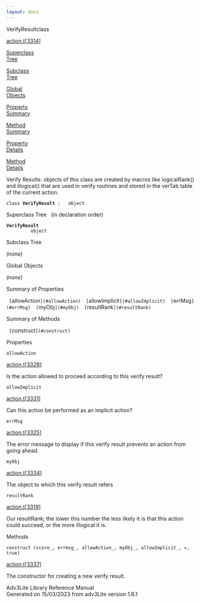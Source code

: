 ```yaml
---
layout: docs
---
```

<span class="title">VerifyResult</span><span class="type">class</span>

[action.t](../file/action.t.html)\[[3314](../source/action.t.html#3314)\]

[Superclass  
Tree](#_SuperClassTree_)

[Subclass  
Tree](#_SubClassTree_)

[Global  
Objects](#_ObjectSummary_)

[Property  
Summary](#_PropSummary_)

[Method  
Summary](#_MethodSummary_)

[Property  
Details](#_Properties_)

[Method  
Details](#_Methods_)



Verify Results: objects of this class are created by macros like
logicalRank() and illogical() that are used in verify routines and
stored in the verTab table of the current action.

`class `**`VerifyResult`**` :   object`



<span id="_SuperClassTree_"></span>



<span class="hdln">Superclass Tree</span>   (in declaration order)



**`VerifyResult`**  
`         object`  
<span id="_SubClassTree_"></span>



<span class="hdln">Subclass Tree</span>  



*(none)* <span id="_ObjectSummary_"></span>



<span class="hdln">Global Objects</span>  



*(none)* <span id="_PropSummary_"></span>



<span class="hdln">Summary of Properties</span>  



` [`allowAction`](#allowAction)  [`allowImplicit`](#allowImplicit)  [`errMsg`](#errMsg)  [`myObj`](#myObj)  [`resultRank`](#resultRank)  `

<span id="_MethodSummary_"></span>



<span class="hdln">Summary of Methods</span>  



` [`construct`](#construct)  `

<span id="_Properties_"></span>



<span class="hdln">Properties</span>  



<span id="allowAction"></span>

`allowAction`

[action.t](../file/action.t.html)\[[3328](../source/action.t.html#3328)\]



Is the action allowed to proceed according to this verify result?



<span id="allowImplicit"></span>

`allowImplicit`

[action.t](../file/action.t.html)\[[3331](../source/action.t.html#3331)\]



Can this action be performed as an implicit action?



<span id="errMsg"></span>

`errMsg`

[action.t](../file/action.t.html)\[[3325](../source/action.t.html#3325)\]



The error message to display if this verify result prevents an action
from going ahead.



<span id="myObj"></span>

`myObj`

[action.t](../file/action.t.html)\[[3334](../source/action.t.html#3334)\]



The object to which this verify result refers



<span id="resultRank"></span>

`resultRank`

[action.t](../file/action.t.html)\[[3319](../source/action.t.html#3319)\]



Our resultRank; the lower this number the less likely it is that this
action could succeed, or the more illogical it is.



<span id="_Methods_"></span>



<span class="hdln">Methods</span>  



<span id="construct"></span>

`construct (score_, errmsg_, allowAction_, myObj_, allowImplicit_, =, true)`

[action.t](../file/action.t.html)\[[3337](../source/action.t.html#3337)\]



The constructor for creating a new verify result.





Adv3Lite Library Reference Manual  
Generated on 15/03/2023 from adv3Lite version 1.6.1


